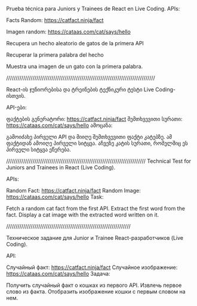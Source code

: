 Prueba técnica para Juniors y Trainees de React en Live Coding.
APIs:

Facts Random: https://catfact.ninja/fact

Imagen random: https://cataas.com/cat/says/hello

Recupera un hecho aleatorio de gatos de la primera API

Recuperar la primera palabra del hecho

Muestra una imagen de un gato con la primera palabra.

///////////////////////////////////////////////////////////////////////////////

React-ის ჯუნიორებისა და ტრეინების ტექნიკური ტესტი Live Coding-ისთვის.

API-ები:

ფაქტების გენერატორი: https://catfact.ninja/fact
შემთხვევითი სურათი: https://cataas.com/cat/says/hello
ამოცანა:

გამოიძახე პირველი API და მიიღე შემთხვევითი ფაქტი კატებზე.
ამ ფაქტიდან ამოიღე პირველი სიტყვა.
აჩვენე კატის სურათი, რომელშიც ეს პირველი სიტყვა ეწერება.

//////////////////////////////////////////////////////////////////////////
Technical Test for Juniors and Trainees in React (Live Coding).

APIs:

Random Fact: https://catfact.ninja/fact
Random Image: https://cataas.com/cat/says/hello
Task:

Fetch a random cat fact from the first API.
Extract the first word from the fact.
Display a cat image with the extracted word written on it.

//////////////////////////////////////////////////////////////////

Техническое задание для Junior и Trainee React-разработчиков (Live Coding).

API:

Случайный факт: https://catfact.ninja/fact
Случайное изображение: https://cataas.com/cat/says/hello
Задача:

Получить случайный факт о кошках из первого API.
Извлечь первое слово из факта.
Отобразить изображение кошки с первым словом на нем.
